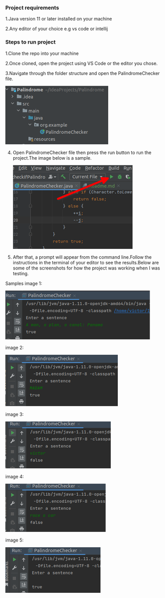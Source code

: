 
### Project requirements

1.Java version 11 or later installed on your machine

2.Any editor of your choice e.g vs code or intellij

### Steps to run project

1.Clone the repo into your machine

2.Once cloned, open the project using VS Code or the editor you chose.

3.Navigate through the folder structure and open the PalindromeChecker file.

 ![img.png](img.png)

4. Open PalindromeChecker file then press the run button to run the project.The image below is a sample.
    
    ![img_1.png](img_1.png)
  

5. After that, a prompt will appear from the command line.Follow the instructions in the terminal of your editor  to see the results.Below are some of the screenshots for how the project was working when I was testing.

Samples image 1:
     
![img_2.png](img_2.png)

image 2:

![img_3.png](img_3.png)

image 3:

![img_4.png](img_4.png)

image 4:

![img_5.png](img_5.png)

image 5:

![img_6.png](img_6.png)






  
